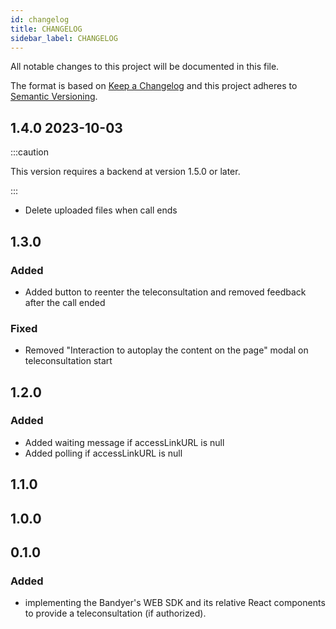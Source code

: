 ```yaml
---
id: changelog
title: CHANGELOG
sidebar_label: CHANGELOG
---
```


<!--
WARNING: this file was automatically generated by Mia-Platform Doc Aggregator.
DO NOT MODIFY IT BY HAND.
Instead, modify the source file and run the aggregator to regenerate this file.
-->

All notable changes to this project will be documented in this file.

The format is based on [Keep a Changelog](http://keepachangelog.com/en/1.0.0/)
and this project adheres to [Semantic Versioning](http://semver.org/spec/v2.0.0.html).

## 1.4.0 2023-10-03

:::caution

This version requires a backend at version 1.5.0 or later.  

:::

- Delete uploaded files when call ends

## 1.3.0

### Added

 - Added button to reenter the teleconsultation and removed feedback after the call ended

### Fixed

- Removed "Interaction to autoplay the content on the page" modal on teleconsultation start

## 1.2.0

### Added

- Added waiting message if accessLinkURL is null
- Added polling if accessLinkURL is null

## 1.1.0

## 1.0.0

## 0.1.0

### Added

- implementing the Bandyer's WEB SDK and its relative React components to provide a teleconsultation (if authorized).
